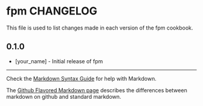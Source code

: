 # fpm CHANGELOG

This file is used to list changes made in each version of the fpm cookbook.

## 0.1.0
- [your_name] - Initial release of fpm

- - -
Check the [Markdown Syntax Guide](http://daringfireball.net/projects/markdown/syntax) for help with Markdown.

The [Github Flavored Markdown page](http://github.github.com/github-flavored-markdown/) describes the differences between markdown on github and standard markdown.
